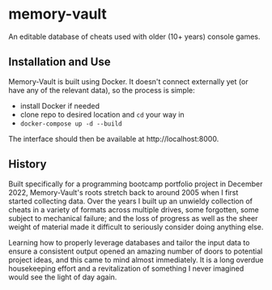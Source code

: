 # memory-vault

An editable database of cheats used with older (10+ years) console games.

## Installation and Use

Memory-Vault is built using Docker.  It doesn't connect externally yet (or have any of the relevant data), so the process is simple:

- install Docker if needed
- clone repo to desired location and `cd` your way in
- `docker-compose up -d --build`

The interface should then be available at http://localhost:8000.

## History

Built specifically for a programming bootcamp portfolio project in December 2022, Memory-Vault's roots stretch back to around 2005 when I first started collecting data.  Over the years I built up an unwieldy collection of cheats in a variety of formats across multiple drives, some forgotten, some subject to mechanical failure; and the loss of progress as well as the sheer weight of material made it difficult to seriously consider doing anything else.

Learning how to properly leverage databases and tailor the input data to ensure a consistent output opened an amazing number of doors to potential project ideas, and this came to mind almost immediately.  It is a long overdue housekeeping effort and a revitalization of something I never imagined would see the light of day again.
